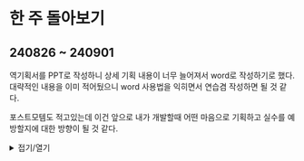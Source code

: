 # 한 주 돌아보기
## 240826 ~ 240901

역기획서를 PPT로 작성하니 상세 기획 내용이 너무 늘어져서 word로 작성하기로 했다.\
대략적인 내용을 이미 적어뒀으니 word 사용법을 익히면서 연습겸 작성하면 될 것 같다.

포스트모템도 적고있는데 이건 앞으로 내가 개발할때 어떤 마음으로 기획하고 실수를 예방할지에 대한 방향이 될 것 같다.



<details>
<summary>접기/열기</summary>

![image](https://github.com/user-attachments/assets/f5e289c9-1dbb-4aa9-ab37-cdacd13a2bd2)

</details>


